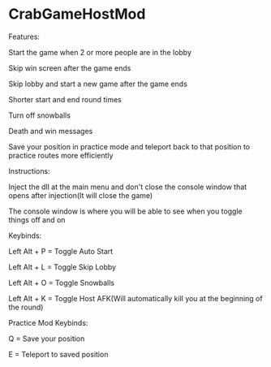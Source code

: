 # CrabGameHostMod

Features:

Start the game when 2 or more people are in the lobby

Skip win screen after the game ends

Skip lobby and start a new game after the game ends

Shorter start and end round times

Turn off snowballs

Death and win messages

Save your position in practice mode and teleport back to that position to practice routes more efficiently

Instructions:

Inject the dll at the main menu and don't close the console window that opens after injection(It will close the game)

The console window is where you will be able to see when you toggle things off and on

Keybinds:

Left Alt + P = Toggle Auto Start



Left Alt + L = Toggle Skip Lobby



Left Alt + O = Toggle Snowballs



Left Alt + K = Toggle Host AFK(Will automatically kill you at the beginning of the round)

Practice Mod Keybinds:

Q = Save your position

E = Teleport to saved position

